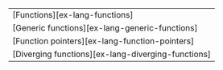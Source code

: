 ||
|--------|
| [Functions][ex-lang-functions] |
| [Generic functions][ex-lang-generic-functions] |
| [Function pointers][ex-lang-function-pointers] |
| [Diverging functions][ex-lang-diverging-functions] |
